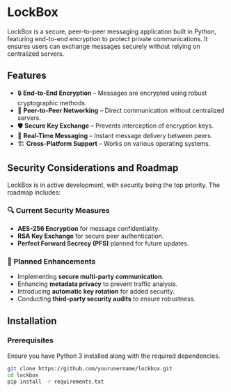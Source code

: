 # LockBox

LockBox is a secure, peer-to-peer messaging application built in Python, featuring end-to-end encryption to protect private communications. It ensures users can exchange messages securely without relying on centralized servers.

## Features

- 🔒 **End-to-End Encryption** – Messages are encrypted using robust cryptographic methods.
- 🔗 **Peer-to-Peer Networking** – Direct communication without centralized servers.
- 🛡 **Secure Key Exchange** – Prevents interception of encryption keys.
- 💬 **Real-Time Messaging** – Instant message delivery between peers.
- 🏗 **Cross-Platform Support** – Works on various operating systems.
  
## Security Considerations and Roadmap

LockBox is in active development, with security being the top priority. The roadmap includes:

### 🔍 **Current Security Measures**
- **AES-256 Encryption** for message confidentiality.
- **RSA Key Exchange** for secure peer authentication.
- **Perfect Forward Secrecy (PFS)** planned for future updates.

### 🚀 **Planned Enhancements**
- Implementing **secure multi-party communication**.
- Enhancing **metadata privacy** to prevent traffic analysis.
- Introducing **automatic key rotation** for added security.
- Conducting **third-party security audits** to ensure robustness.

## Installation

### Prerequisites
Ensure you have Python 3 installed along with the required dependencies.

```sh
git clone https://github.com/yourusername/lockbox.git
cd lockbox
pip install -r requirements.txt
